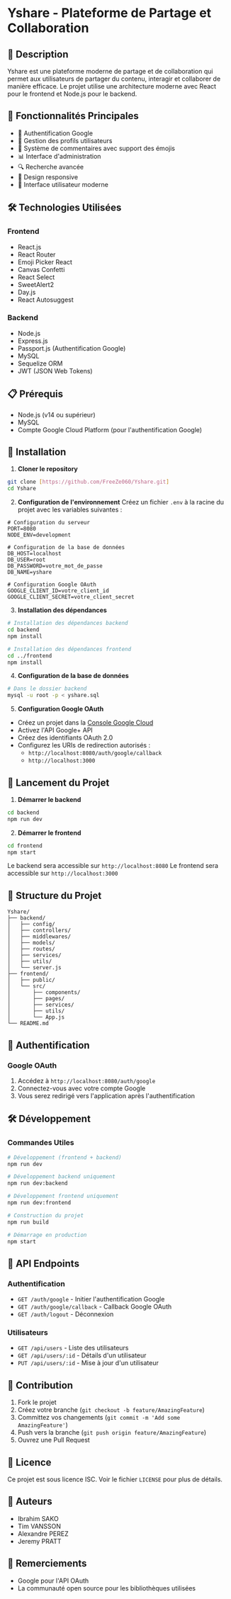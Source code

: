 # Yshare - Plateforme de Partage et Collaboration

## 📝 Description
Yshare est une plateforme moderne de partage et de collaboration qui permet aux utilisateurs de partager du contenu, interagir et collaborer de manière efficace. Le projet utilise une architecture moderne avec React pour le frontend et Node.js pour le backend.

## 🚀 Fonctionnalités Principales
- 🔐 Authentification Google
- 👤 Gestion des profils utilisateurs
- 💬 Système de commentaires avec support des émojis
- 📊 Interface d'administration
- 🔍 Recherche avancée
- 📱 Design responsive
- 🎨 Interface utilisateur moderne

## 🛠️ Technologies Utilisées

### Frontend
- React.js
- React Router
- Emoji Picker React
- Canvas Confetti
- React Select
- SweetAlert2
- Day.js
- React Autosuggest

### Backend
- Node.js
- Express.js
- Passport.js (Authentification Google)
- MySQL
- Sequelize ORM
- JWT (JSON Web Tokens)

## 📋 Prérequis
- Node.js (v14 ou supérieur)
- MySQL
- Compte Google Cloud Platform (pour l'authentification Google)

## 🚀 Installation

1. **Cloner le repository**
```bash
git clone [https://github.com/FreeZe060/Yshare.git]
cd Yshare
```

2. **Configuration de l'environnement**
Créez un fichier `.env` à la racine du projet avec les variables suivantes :
```env
# Configuration du serveur
PORT=8080
NODE_ENV=development

# Configuration de la base de données
DB_HOST=localhost
DB_USER=root
DB_PASSWORD=votre_mot_de_passe
DB_NAME=yshare

# Configuration Google OAuth
GOOGLE_CLIENT_ID=votre_client_id
GOOGLE_CLIENT_SECRET=votre_client_secret
```

3. **Installation des dépendances**
```bash
# Installation des dépendances backend
cd backend
npm install

# Installation des dépendances frontend
cd ../frontend
npm install
```

4. **Configuration de la base de données**
```bash
# Dans le dossier backend
mysql -u root -p < yshare.sql
```

5. **Configuration Google OAuth**
- Créez un projet dans la [Console Google Cloud](https://console.cloud.google.com)
- Activez l'API Google+ API
- Créez des identifiants OAuth 2.0
- Configurez les URIs de redirection autorisés :
  - `http://localhost:8080/auth/google/callback`
  - `http://localhost:3000`

## 🚀 Lancement du Projet

1. **Démarrer le backend**
```bash
cd backend
npm run dev
```

2. **Démarrer le frontend**
```bash
cd frontend
npm start
```

Le backend sera accessible sur `http://localhost:8080`
Le frontend sera accessible sur `http://localhost:3000`

## 📁 Structure du Projet

```
Yshare/
├── backend/
│   ├── config/
│   ├── controllers/
│   ├── middlewares/
│   ├── models/
│   ├── routes/
│   ├── services/
│   ├── utils/
│   └── server.js
├── frontend/
│   ├── public/
│   └── src/
│       ├── components/
│       ├── pages/
│       ├── services/
│       ├── utils/
│       └── App.js
└── README.md
```

## 🔐 Authentification

### Google OAuth
1. Accédez à `http://localhost:8080/auth/google`
2. Connectez-vous avec votre compte Google
3. Vous serez redirigé vers l'application après l'authentification

## 🛠️ Développement

### Commandes Utiles
```bash
# Développement (frontend + backend)
npm run dev

# Développement backend uniquement
npm run dev:backend

# Développement frontend uniquement
npm run dev:frontend

# Construction du projet
npm run build

# Démarrage en production
npm start
```

## 📝 API Endpoints

### Authentification
- `GET /auth/google` - Initier l'authentification Google
- `GET /auth/google/callback` - Callback Google OAuth
- `GET /auth/logout` - Déconnexion

### Utilisateurs
- `GET /api/users` - Liste des utilisateurs
- `GET /api/users/:id` - Détails d'un utilisateur
- `PUT /api/users/:id` - Mise à jour d'un utilisateur

## 🤝 Contribution
1. Fork le projet
2. Créez votre branche (`git checkout -b feature/AmazingFeature`)
3. Committez vos changements (`git commit -m 'Add some AmazingFeature'`)
4. Push vers la branche (`git push origin feature/AmazingFeature`)
5. Ouvrez une Pull Request

## 📄 Licence
Ce projet est sous licence ISC. Voir le fichier `LICENSE` pour plus de détails.

## 👥 Auteurs
- Ibrahim SAKO 
- Tim VANSSON
- Alexandre PEREZ
- Jeremy PRATT

## 🙏 Remerciements
- Google pour l'API OAuth
- La communauté open source pour les bibliothèques utilisées
